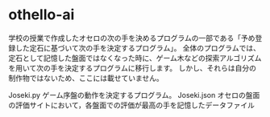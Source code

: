 # othello-ai
学校の授業で作成したオセロの次の手を決めるプログラムの一部である「予め登録した定石に基づいて次の手を決定するプログラム」。
全体のプログラムでは、定石として記憶した盤面ではなくなった時に、ゲーム木などの探索アルゴリズムを用いて次の手を決定するプログラムに移行します。
しかし、それらは自分の制作物ではないため、ここには載せていません。


Joseki.py
  ゲーム序盤の動作を決定するプログラム。
Joseki.json
  オセロの盤面の評価サイトにおいて，各盤面での評価が最高の手を記憶したデータファイル
